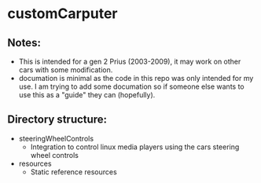# customCarputer

## Notes:
- This is intended for a gen 2 Prius (2003-2009), it may work on other cars with some modification.
- documation is minimal as the code in this repo was only intended for my use. I am trying to add some documation so if someone else wants to use this as a "guide" they can (hopefully).

## Directory structure:
- steeringWheelControls
    - Integration to control linux media players using the cars steering wheel controls
- resources
    - Static reference resources